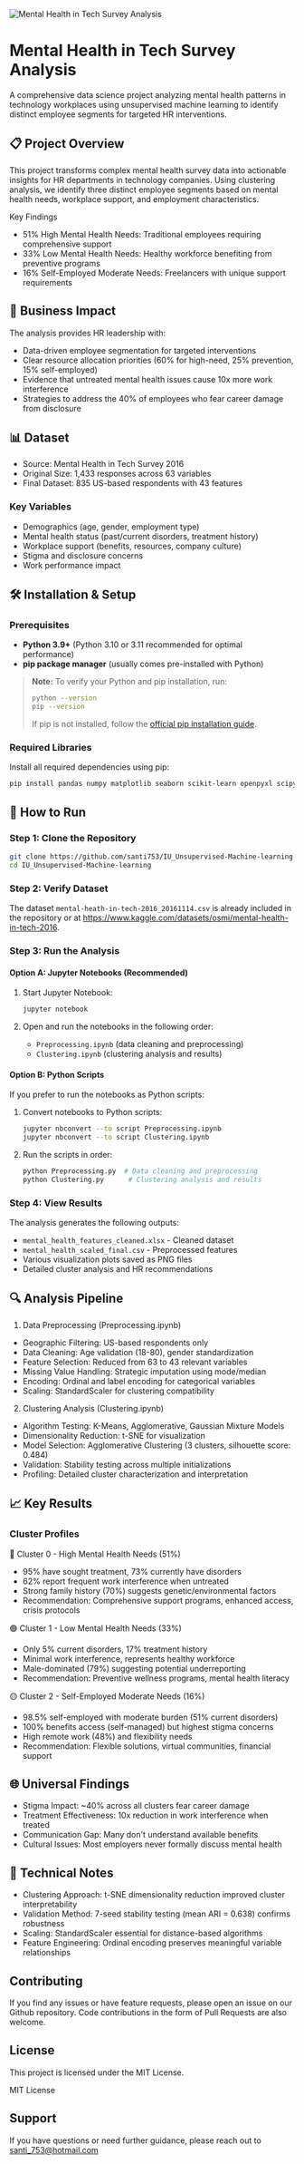 <!-- Project banner -->
![Mental Health in Tech Survey Analysis](github-header-image.png)
# Mental Health in Tech Survey Analysis

A comprehensive data science project analyzing mental health patterns in technology workplaces using unsupervised machine learning to identify distinct employee segments for targeted HR interventions.

## 📋 Project Overview

This project transforms complex mental health survey data into actionable insights for HR departments in technology companies. Using clustering analysis, we identify three distinct employee segments based on mental health needs, workplace support, and employment characteristics.

Key Findings

- 51% High Mental Health Needs: Traditional employees requiring comprehensive support
- 33% Low Mental Health Needs: Healthy workforce benefiting from preventive programs
- 16% Self-Employed Moderate Needs: Freelancers with unique support requirements

## 🎯 Business Impact

The analysis provides HR leadership with:

- Data-driven employee segmentation for targeted interventions
- Clear resource allocation priorities (60% for high-need, 25% prevention, 15% self-employed)
- Evidence that untreated mental health issues cause 10x more work interference
- Strategies to address the 40% of employees who fear career damage from disclosure

## 📊 Dataset

- Source: Mental Health in Tech Survey 2016
- Original Size: 1,433 responses across 63 variables
- Final Dataset: 835 US-based respondents with 43 features

### Key Variables

- Demographics (age, gender, employment type)
- Mental health status (past/current disorders, treatment history)
- Workplace support (benefits, resources, company culture)
- Stigma and disclosure concerns
- Work performance impact

## 🛠️ Installation & Setup

### Prerequisites

- **Python 3.9+** (Python 3.10 or 3.11 recommended for optimal performance)
- **pip package manager** (usually comes pre-installed with Python)

> **Note:** To verify your Python and pip installation, run:
> ```bash
> python --version
> pip --version
> ```
> If pip is not installed, follow the [official pip installation guide](https://pip.pypa.io/en/stable/installation/).

### Required Libraries

Install all required dependencies using pip:

```bash
pip install pandas numpy matplotlib seaborn scikit-learn openpyxl scipy jupyter
```

## 🚀 How to Run

### Step 1: Clone the Repository

```bash
git clone https://github.com/santi753/IU_Unsupervised-Machine-learning.git
cd IU_Unsupervised-Machine-learning
```

### Step 2: Verify Dataset

The dataset `mental-heath-in-tech-2016_20161114.csv` is already included in the repository or at https://www.kaggle.com/datasets/osmi/mental-health-in-tech-2016.

### Step 3: Run the Analysis

#### Option A: Jupyter Notebooks (Recommended)

1. Start Jupyter Notebook:
   ```bash
   jupyter notebook
   ```

2. Open and run the notebooks in the following order:
   - `Preprocessing.ipynb` (data cleaning and preprocessing)
   - `Clustering.ipynb` (clustering analysis and results)

#### Option B: Python Scripts

If you prefer to run the notebooks as Python scripts:

1. Convert notebooks to Python scripts:
   ```bash
   jupyter nbconvert --to script Preprocessing.ipynb
   jupyter nbconvert --to script Clustering.ipynb
   ```

2. Run the scripts in order:
   ```bash
   python Preprocessing.py  # Data cleaning and preprocessing
   python Clustering.py      # Clustering analysis and results
   ```

### Step 4: View Results

The analysis generates the following outputs:

- `mental_health_features_cleaned.xlsx` - Cleaned dataset
- `mental_health_scaled_final.csv` - Preprocessed features  
- Various visualization plots saved as PNG files
- Detailed cluster analysis and HR recommendations

## 🔍 Analysis Pipeline

1. Data Preprocessing (Preprocessing.ipynb)

- Geographic Filtering: US-based respondents only
- Data Cleaning: Age validation (18-80), gender standardization
- Feature Selection: Reduced from 63 to 43 relevant variables
- Missing Value Handling: Strategic imputation using mode/median
- Encoding: Ordinal and label encoding for categorical variables
- Scaling: StandardScaler for clustering compatibility

2. Clustering Analysis (Clustering.ipynb)

- Algorithm Testing: K-Means, Agglomerative, Gaussian Mixture Models
- Dimensionality Reduction: t-SNE for visualization
- Model Selection: Agglomerative Clustering (3 clusters, silhouette score: 0.484)
- Validation: Stability testing across multiple initializations
- Profiling: Detailed cluster characterization and interpretation

## 📈 Key Results

### Cluster Profiles

🔴 Cluster 0 - High Mental Health Needs (51%)

- 95% have sought treatment, 73% currently have disorders
- 62% report frequent work interference when untreated
- Strong family history (70%) suggests genetic/environmental factors
- Recommendation: Comprehensive support programs, enhanced access, crisis protocols

🟢 Cluster 1 - Low Mental Health Needs (33%)

- Only 5% current disorders, 17% treatment history
- Minimal work interference, represents healthy workforce
- Male-dominated (79%) suggesting potential underreporting
- Recommendation: Preventive wellness programs, mental health literacy

🟡 Cluster 2 - Self-Employed Moderate Needs (16%)

- 98.5% self-employed with moderate burden (51% current disorders)
- 100% benefits access (self-managed) but highest stigma concerns
- High remote work (48%) and flexibility needs
- Recommendation: Flexible solutions, virtual communities, financial support

## 🌐 Universal Findings

- Stigma Impact: ~40% across all clusters fear career damage
- Treatment Effectiveness: 10x reduction in work interference when treated
- Communication Gap: Many don't understand available benefits
- Cultural Issues: Most employers never formally discuss mental health

## 🔧 Technical Notes

- Clustering Approach: t-SNE dimensionality reduction improved cluster interpretability
- Validation Method: 7-seed stability testing (mean ARI = 0.638) confirms robustness
- Scaling: StandardScaler essential for distance-based algorithms
- Feature Engineering: Ordinal encoding preserves meaningful variable relationships

## Contributing

If you find any issues or have feature requests, please open an issue on our Github repository. 
Code contributions in the form of Pull Requests are also welcome. 

## License

This project is licensed under the MIT License.

MIT License

## Support

If you have questions or need further guidance, please reach out to santi_753@hotmail.com

